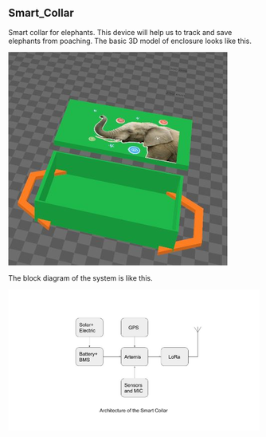 ## Smart_Collar
Smart collar for elephants.
This device will help us to track and save elephants from poaching.
The basic 3D model of enclosure looks like this.

![3D_Model](/3D_Model.JPG)

The block diagram of the system is like this.

![block_diagram](/block_diagram.jpg)
